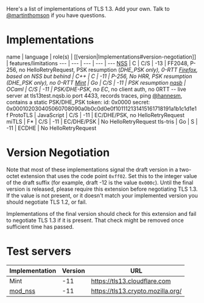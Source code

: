 Here's a list of implementations of TLS 1.3.  Add your own.  Talk to [@martinthomson](/martinthomson) if you have questions.

# Implementations

name | language | role(s) | [[version|Implementations#version-negotiation]] | features/limitations
--- | --- | --- | --- | ---
[NSS](https://hg.mozilla.org/projects/nss) | C | C/S | -13 | FF2048, P-256, no HelloRetryRequest, PSK resumption (*DHE_PSK only), 0-RTT
[Firefox](https://hg.mozilla.org/mozilla-central), based on NSS but behind | C++ | C |  -11 | P-256, No HRR, PSK resumption (DHE_PSK only), no 0-RTT
[Mint](https://github.com/bifurcation/mint) | Go | C/S | -11 | PSK resumption
[nqsb](https://github.com/mirleft/ocaml-tls/tree/tls13) | OCaml | C/S | -11 | PSK/DHE-PSK, no EC*, no client auth, no 0RTT -- live server at tls13test.nqsb.io port 4433, records traces, ping [@hannesm](https://github.com/hannesm), contains a static PSK/DHE_PSK token: id: 0x0000 secret: 0x000102030405060708090a0b0c0d0e0f101112131415161718191a1b1c1d1e1f
ProtoTLS | JavaScript | C/S | -11 | EC/DHE/PSK, no HelloRetryRequest
miTLS | F* | C/S | -11 | EC/DHE/PSK | No HelloRetryRequest
tls-tris | Go | S | -11 | ECDHE | No HelloRetryRequest

# Version Negotiation

Note that most of these implementations signal the draft version in a two-octet extension that uses the code point `0xff02`.  Set this to the integer value of the draft suffix (for example, draft -12 is the value `0x000c`).  Until the final version is released, please require this extension before negotiating TLS 1.3.  If the value is not present, or it doesn't match your implemented version you should negotiate TLS 1.2, or fail.

Implementations of the final version should check for this extension and fail to negotiate TLS 1.3 if it is present.  That check might be removed once sufficient time has passed.

# Test servers

Implementation | Version | URL
--- | --- | ---
Mint | -11 | https://tls13.cloudflare.com 
[mod_nss](https://fedorahosted.org/mod_nss/) | -11 | https://tls13.crypto.mozilla.org/ 
